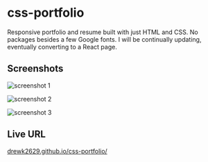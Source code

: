 # css-portfolio


Responsive portfolio and resume built with just HTML and CSS. No packages besides a few Google fonts.
I will be continually updating, eventually converting to a React page.

## Screenshots

![screenshot 1](https://user-images.githubusercontent.com/94206317/175849150-51b12fe3-7ab7-4eec-aecb-b779165cba82.jpg)


![screenshot 2](https://user-images.githubusercontent.com/94206317/175849155-5290b98f-6ada-4aef-af7f-9c78f3a22fee.jpg)


![screenshot 3](https://user-images.githubusercontent.com/94206317/175849158-8c751dac-0459-4fb4-bc99-954e29af2927.jpg)

## Live URL

[drewk2629.github.io/css-portfolio/](https://drewk2629.github.io/css-portfolio/)
